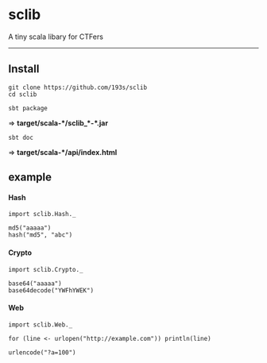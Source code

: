 # sclib
A tiny scala libary for CTFers

---------------------

## Install
```
git clone https://github.com/193s/sclib
cd sclib
```

```
sbt package
```
=> **target/scala-\*/sclib_\*-\*.jar**

```
sbt doc
```
=> **target/scala-\*/api/index.html**

## example

#### Hash
```
import sclib.Hash._

md5("aaaaa")
hash("md5", "abc")
```

#### Crypto
```
import sclib.Crypto._

base64("aaaaa")
base64decode("YWFhYWEK")
```

#### Web
```
import sclib.Web._

for (line <- urlopen("http://example.com")) println(line)

urlencode("?a=100")
```

